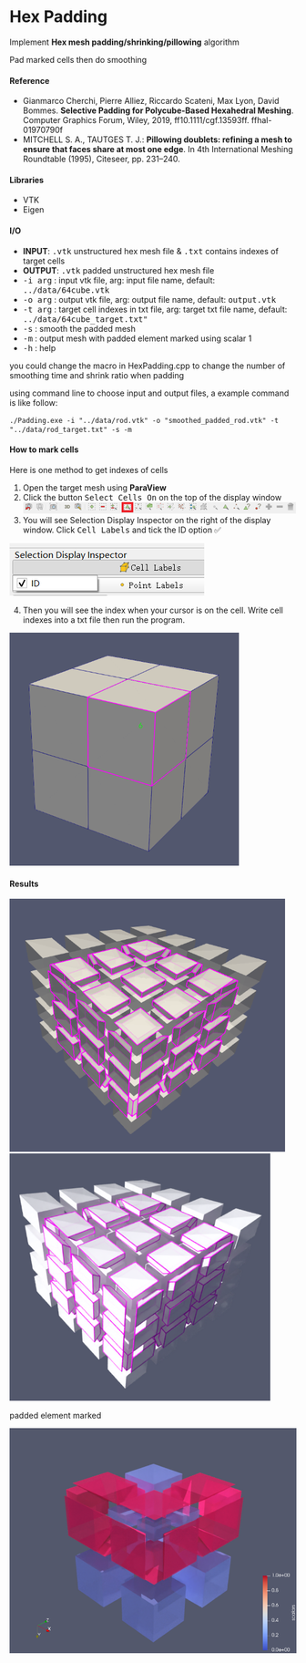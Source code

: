 # Hex Padding

Implement **Hex mesh padding/shrinking/pillowing** algorithm

Pad marked cells then do smoothing

#### Reference

-  Gianmarco Cherchi, Pierre Alliez, Riccardo Scateni, Max Lyon, David Bommes. **Selective Padding for Polycube-Based Hexahedral Meshing**. Computer Graphics Forum, Wiley, 2019, ff10.1111/cgf.13593ff. ffhal-01970790f
- MITCHELL S. A., TAUTGES T. J.: **Pillowing doublets: refining a mesh to ensure that faces share at most one edge**. In 4th International Meshing Roundtable (1995), Citeseer, pp. 231–240.

#### Libraries

- VTK
- Eigen

#### I/O

- **INPUT**: <kbd>.vtk</kbd> unstructured hex mesh file & <kbd>.txt</kbd> contains indexes of target cells
- **OUTPUT**: <kbd>.vtk</kbd> padded unstructured hex mesh file
- <kbd>-i arg</kbd> : input vtk file, arg: input file name, default: <kbd>../data/64cube.vtk</kbd>
- <kbd>-o arg</kbd> : output vtk file, arg: output file name, default: <kbd>output.vtk</kbd>
- <kbd>-t arg</kbd> : target cell indexes in txt file, arg: target txt file name, default: <kbd>../data/64cube_target.txt"</kbd>
- <kbd>-s</kbd>   : smooth the padded mesh
- <kbd>-m</kbd>   : output mesh with padded element marked using scalar 1
- <kbd>-h</kbd>   : help

you could change the macro in HexPadding.cpp to change the number of smoothing time and shrink ratio when padding 

using command line to choose input and output files, a example command is like follow:

```shell
./Padding.exe -i "../data/rod.vtk" -o "smoothed_padded_rod.vtk" -t "../data/rod_target.txt" -s -m
```

#### How to mark cells

Here is one method to get indexes of cells

1. Open the target mesh using **ParaView**
2. Click the button <kbd>Select Cells On</kbd> on the top of the display window <img src="./img/button.png" alt="button"  />
3. You will see Selection Display Inspector on the right of the display window. Click <kbd>Cell Labels</kbd> and tick the ID option :white_check_mark:

<img src="./img/ID.png" alt="ID"  />

4. Then you will see the index when your cursor is on the cell. Write cell indexes into a txt file then run the program.

<img src="./img/cell.png" alt="cell" style="zoom: 67%;" />

#### Results

<img src="./img/cube1.png" alt="cube1" style="zoom: 67%;" />

<img src="./img/cube2.png" alt="cube2" style="zoom: 67%;" />

padded element marked 

<img src="./img/mark.png" alt="mark" style="zoom: 67%;" />

